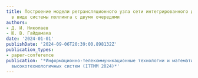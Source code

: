 ```yaml
---
title: Построение модели ретрансляционного узла сети интегрированного доступа и транзита
  в виде системы поллинга с двумя очередями
authors:
- Д. И. Николаев
- Ю. В. Гайдамака
date: '2024-01-01'
publishDate: '2024-09-06T20:39:00.898132Z'
publication_types:
- paper-conference
publication: '*Информационно-телекоммуникационные технологии и математическое моделирование
  высокотехнологичных систем (ITTMM 2024)*'
---
```

